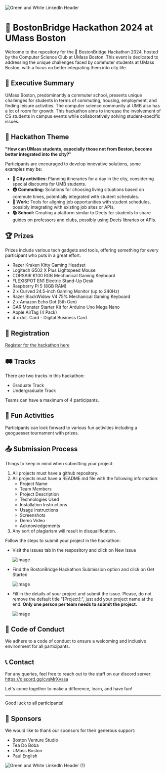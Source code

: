 ![Green and White  LinkedIn Header](https://github.com/UMB-CS-Club/bostonbridge/assets/78832141/f4d330c7-b640-477b-ae7b-7dd34904bd03)


# 🌉 BostonBridge Hackathon 2024 at UMass Boston

Welcome to the repository for the 🚀 BostonBridge Hackathon 2024, hosted by the Computer Science Club at UMass Boston. This event is dedicated to addressing the unique challenges faced by commuter students at UMass Boston, with a focus on better integrating them into city life.

## 📝 Executive Summary

UMass Boston, predominantly a commuter school, presents unique challenges for students in terms of commuting, housing, employment, and finding leisure activities. The computer science community at UMB also has a lot of room for growth. This hackathon aims to increase the involvement of CS students in campus events while collaboratively solving student-specific issues.

## 🎯 Hackathon Theme

**"How can UMass students, especially those not from Boston, become better integrated into the city?"**

Participants are encouraged to develop innovative solutions, some examples may be:

- **🌆 City activities:** Planning itineraries for a day in the city, considering special discounts for UMB students.
- **🚇 Commuting:** Solutions for choosing living situations based on commute times, potentially integrated with student schedules.
- **💼 Work:** Tools for aligning job opportunities with student schedules, possibly integrating with existing job sites or APIs.
- **📚 School:** Creating a platform similar to Deets for students to share guides on professors and clubs, possibly using Deets libraries or APIs.

## 🏆 Prizes

Prizes include various tech gadgets and tools, offering something for every participant who puts in a great effort.

- Razer Kraken Kitty Gaming Headset
- Logitech G502 X Plus Lightspeed Mouse
- CORSAIR K100 RGB Mechanical Gaming Keyboard
- FLEXISPOT EN1 Electric Stand-Up Desk
- Raspberry Pi 5 (8GB RAM)
- 2 x Curved 24.5-inch Gaming Monitor (up to 240Hz)
- Razer BlackWidow V4 75% Mechanical Gaming Keyboard
- 2 x Amazon Echo Dot (5th Gen)
- GAR Monster Starter Kit for Arduino Uno Mega Nano
- Apple AirTag (4 Pack)
- 4 x dot. Card - Digital Business Card

## 📝 Registration

[Register for the hackathon here](http://bit.ly/bostonbridgeumass)

## 🛤️ Tracks

There are two tracks in this hackathon:

- Graduate Track
- Undergraduate Track

Teams can have a maximum of 4 participants.

## 🎉 Fun Activities

Participants can look forward to various fun activities including a geoguesser tournament with prizes.

## 📤 Submission Process

Things to keep in mind when submitting your project:
1. All projects must have a github repository.
2. All projects must have a README.md file with the following information:
   - Project Name
   - Team Members
   - Project Description
   - Technologies Used
   - Installation Instructions
   - Usage Instructions
   - Screenshots
   - Demo Video
   - Acknowledgements
3. Any sort of plagiarism will result in disqualification.

Follow the steps to submit your project in the hackathon:

- Visit the Issues tab in the respository and click on New Issue
  
  ![image](https://github.com/UMB-CS-Club/bostonbridge/assets/78832141/0ff92e8a-4197-4e5e-8c45-935e5d4b2cd6)


- Find the BostonBridge Hackathon Submission option and click on Get Started

  ![image](https://github.com/UMB-CS-Club/bostonbridge/assets/78832141/cefed2e8-c724-41ea-aba2-0ac6d7aa8901)


- Fill in the details of your project and submit the issue. Please, do not remove the default title "[Project]:", just add your project name at the end. **Only one person per team needs to submit the project.**

  ![image](https://github.com/UMB-CS-Club/bostonbridge/assets/78832141/e8e5ac89-e404-4f9a-83b6-0978e0f27399)


## 🚦 Code of Conduct

We adhere to a code of conduct to ensure a welcoming and inclusive environment for all participants.

## 📞 Contact

For any queries, feel free to reach out to the staff on our discord server:
https://discord.gg/cvsMrXvssa 

Let's come together to make a difference, learn, and have fun!

---

Good luck to all participants!

## 🤝 Sponsors

We would like to thank our sponsors for their generous support:

- Boston Venture Studio
- Tea Do Boba
- UMass Boston
- Paul English

![Green and White  LinkedIn Header (1)](https://github.com/UMB-CS-Club/bostonbridge/assets/78832141/5c49978e-56c0-4d41-95b3-10665dce12a9)

